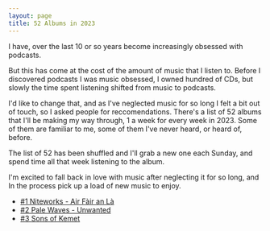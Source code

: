 ```yaml
---
layout: page
title: 52 Albums in 2023
---
```


I have, over the last 10 or so years become increasingly obsessed with podcasts. 

But this has come at the cost of the amount of music that I listen to. Before I discovered podcasts I was music obsessed, I owned hundred of CDs, but slowly the time spent listening shifted from music to podcasts.

I'd like to change that, and as I've neglected music for so long I felt a bit out of touch, so I asked people for reccomendations. There's a list of 52 albums that I'll be making my way through, 1 a week for every week in 2023. Some of them are familiar to me, some of them I've never heard, or heard of, before. 

The list of 52 has been shuffled and I'll grab a new one each Sunday, and spend time all that week listening to the album.

I'm excited to fall back in love with music after neglecting it for so long, and In the process pick up a load of new music to enjoy.

- [#1 Niteworks - Air Fàir an Là](/2023-01-07-Niteworks/)
- [#2 Pale Waves - Unwanted](/2023-01-14-Pale-Waves/)
- [#3 Sons of Kemet](/2023-01-21-Sons-of_Kmet/)